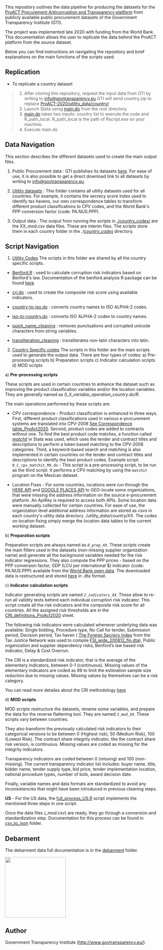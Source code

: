 <!-- # ProACT Analytics Portal data pipeline documentation -->

This repository outlines the data pipeline for producing the datasets for the [ProACT Procurement Anticorruption and Transparency platform](https://www.procurementintegrity.org/) from publicly available public procurement datasets of the Government Transparency Institute (GTI).

The project was implemented late 2020 with funding from the World Bank. This documentation allows the user to replicate the data behind the ProACT platform from the source dataset.

Below you can find instructions on navigating the repository and brief
explanations on the main functions of the scripts used.

## Replication
* To replicate a country dataset:
> 1. After cloning this repository, request the input data from GTI by writing to info@govtransparency.eu
GTI will send country.zip to replace [ProACT-2020/utility_data/country/](https://github.com/GovTransparencyInstitue/ProACT-2020/tree/main/utility_data/country)
> 2. Launch Stata using [main.do](https://github.com/GovTransparencyInstitue/ProACT-2020/blob/main/main.do) from the root directory.
> 3. [main.do](https://github.com/GovTransparencyInstitue/ProACT-2020/blob/main/main.do) takes two inputs: country list to execute the code and  R_path_local. R_path_local is the path of Rscript.exe on your  machine.
> 4. Execute main.do

## Data Navigation
This section describes the different datasets used to create the main output files.

1. Public Procurement data :
GTI publishes its datasets [here](http://www.govtransparency.eu/gtis-global-government-contracts-database/).
For ease of use, it is also possible to get a direct download link to all datasets by writing to info@govtransparency.eu.

2. [Utility datasets](https://github.com/GovTransparencyInstitue/ProACT-2020/tree/main/utility_data) :
 This folder contains all utility datasets used for all countries. For example, it contains the secrecy score index used to identify tax havens,
our own correspondence tables to transform different product classifications to CPV codes, and the World Bank's PPP conversion factor (code: PA.NUS.PPP).

3. Output data :
The output from running the scripts in [./country_codes/](https://github.com/GovTransparencyInstitue/ProACT-2020/tree/main/country_codes)
are the XX_mod.csv data files. These are interim files. The scripts store them in each country folder in the *./[country_codes](https://github.com/GovTransparencyInstitue/ProACT-2020/tree/main/country_codes)* directory.


## Script Navigation

1. [Utility Codes](https://github.com/GovTransparencyInstitue/ProACT-2020/tree/main/utility_codes)
The scripts in this folder are shared by all the country specific scripts.

* [Benford.R](/utility_codes/benford.R) : used to calculate corruption risk indicators based on Benford's law. Documentation of the benford.analysis R package can be found [here](https://www.rdocumentation.org/packages/benford.analysis/versions/0.1.5)

* [cri.do](/utility_codes/cri.do) : used to create the composite risk score using available indicators.

* [country-to-iso.do](/utility_codes/country-to-iso.do) : converts country names to ISO ALPHA-2 codes.

* [iso-to-country.do](/utility_codes/iso-to-country.do) : converts ISO ALPHA-2 codes to country names.

* [quick_name_cleaning](/utility_codes/quick_name_cleaning.do) : removes punctuations and corrupted unicode characters from string variables.

* [transliteration_cleaning](/utility_codes/transliteration_cleaning.do) : transliterates non-latin characters into latin.

2. [Country Specific codes](https://github.com/GovTransparencyInstitue/ProACT-2020/tree/main/country_codes)
The scripts in this folder are the main scripts used to generate the output data. There are four types of codes: a) Pre-processing scripts b) Preparation scripts c) Indicator calculation scripts d) MOD scripts

a) **Pre-processing scripts**

These scripts are used in certain countries to enhance the dataset such as improving the product classification variables and/or the location variables. They are generally named as *0_X_variable_operation_country.do/R*.

The main operations performed by these scripts are:

* CPV correspondence - Product classification is enhanced in three ways. First, different product classifications used in various e-procurement systems are translated into CPV-2008 [See Correspondence table_ProAct2020](/utility_data/Correspondence_table_ProAct2020.xlsx). Second, product codes are added to contracts without one. To find the best product code matches, a function called *[matchit](https://ideas.repec.org/c/boc/bocode/s457992.html)* in Stata was used, which uses the tender and contract titles and descriptions to perform a token based matching to the CPV-2008 categories. Third, a keyword-based search and matching is also implemented in certain countries on the tender and contract titles and descriptions to identify the best product codes.
Example script: `0_C_cpv_matchit_MX.do` - This script is a pre-processing script, to be run as the
third script. It performs a CPV matching by using the `matchit` program on the Mexican dataset.

* Location Fixes - For some countries, locations were run through the [HERE API](https://places.demo.api.here.com/places/) and  [GOOGLE PLACES API](https://developers.google.com/maps/documentation/places/web-service/overview) to GEO-locate some organizations, that were missing the address information on the source e-procurement platform. An ApiKey is required to access both APIs. Some location data were manually collected for certain countries. For ease of use, the organization level additional address information are stored as csvs in each country's utility data directory *./utility_data/country/XX*. The codes on location fixing simply merge the location data tables to the current working dataset.



b) **Preparation scripts**

Preparation scripts are always named as *`0_prep_XX`*. These scripts create the main filters used in the datasets (non-missing supplier organization name) and
generate all the background variables needed for the risk indicator regressions. They also compute the PPP prices - based on the PPP conversion factor, GDP (LCU per international $) indicator (code: PA.NUS.PPP) available from the [World Bank open data](https://data.worldbank.org/).
The downloaded data is restructured and stored [here](/utility_data/wb_ppp_data.dta) in .dta format.

c) **Indicator calculation scripts**

Indicator generating scripts are named *`2_indicators_XX`*. These allow to re-run all validity tests behind each individual corruption risk indicator.
This script create all the risk indicators and the composite risk score for all countries. All the assigned risk thresholds are in the [CRI_definitions_ProAct2020](/utility_data/CRI_definitions_ProAct2020.docx) sheet.

The following risk indicators were calculated whenever underlying data was available: Single bidding, Procedure type, No Call for tender, Submission period, Decision period,
Tax haven ( [The Foreign Secrecy Index](https://fsi.taxjustice.net/en/) from the Tax Justice Network was used to compile [FSI_wide_200812_fin.dta](/utility_data/FSI_wide_200812_fin.dta)),
Public organization and supplier dependency risks, Benford’s law based risk indicator, Delay & Cost Overrun.

The CRI is a standardized risk indicator, that is the average of the elementary indicators, between 0-1 (continuous). Missing values of the elementary indicators are coded as 99 to limit the estimation sample size reduction due to missing values. Missing values by themselves can be a risk category.

You can read more detailes about the CRI methodology [here](https://link.springer.com/article/10.1007/s10610-016-9308-z) 

d) **MOD scripts**

MOD scripts restructure the datasets, rename some variables, and prepare the data for the reverse flattening tool. They are named *`3_mod_XX`*. These scripts vary between countries.

They also transform the previously calculated risk indicators to their categorical versions to be between 0 (Highest risk), 50 (Medium Risk), 100 (Lowest Risk).
The contract share integrity indicator, like the contract share risk version, is continuous.
Missing values are  coded as missing for the integrity indicators.

Transparency indicators are coded between 0 (missing) and 100 (non-missing). The current transparency indicator list includes: buyer name, title, bidder name, tender supply type, bid price, tender implementation location, national procedure types, number of bids, award decision date.

Finally, variable names and data formats are standardized to avoid any inconsistencies that might have been introduced in previous cleaning steps.

  **US** - For the US data, the [full_process_US.R](./country_codes/US/full_process_US.R) script implements the mentioned three steps in one script.

Once the data files (*_mod.csv*) are ready, they go through a conversion and standardization step. Documentation for this process can be found in [csv_to_json](csv_to_json) folder.

## Debarment

The debarment data full documentation is in the [debarment](debarment) folder.

<!-- ![Imgur](https://i.imgur.com/Armr1OH.png) -->


<img src="https://i.imgur.com/Armr1OH.png" width="200" />



## Author
Government Transparency Institute (http://www.govtransparency.eu/).
